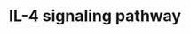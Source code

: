---
annotations:
- id: PW:0000912
  parent: signaling pathway
  type: Pathway Ontology
  value: interleukin-4 signaling pathway
authors:
- A.Pandey
- MaintBot
- Khanspers
- Christine Chichester
- Eweitz
citedin:
- link: 10.1038/mtm.2014.7
  title: Proteomic profiling of salivary gland after nonviral gene transfer mediated
    by conventional plasmids and minicircles (2014)
- link: 10.1016/j.forsciint.2016.06.027
  title: Simultaneous time course analysis of multiple markers based on DNA microarray
    in incised wound in skeletal muscle for wound aging (2016)
- link: PMC3885437
  title: A provisional gene regulatory atlas for mouse heart development (2014)
communities: []
description: ''
last-edited: 2025-09-10
ndex: null
organisms:
- Mus musculus
redirect_from:
- /index.php/Pathway:WP93
- /instance/WP93
- /instance/WP93_r117991
revision: r117991
schema-jsonld:
- '@context': https://schema.org/
  '@id': https://wikipathways.github.io/pathways/WP93.html
  '@type': Dataset
  creator:
    '@type': Organization
    name: WikiPathways
  description: ''
  keywords:
  - Adrbk2
  - Akt1
  - Atf2
  - Bad
  - Bcl2l1
  - Cbl
  - Crebbp
  - Cxcr4
  - Dok2
  - Elk1
  - Ep300
  - Ets1
  - Fes
  - Fyn
  - Grb2
  - Hmga1
  - Il13ra1
  - Il2rg
  - Il4
  - Il4ra
  - Inpp5d
  - Irs1
  - Irs2
  - Jak1
  - Jak2
  - Jak3
  - Lck
  - Mapk1
  - Mapk11
  - Mapk14
  - Mapk3
  - NCF1
  - Nfkb1
  - PIK3R1
  - Pawr
  - Pik3ca
  - Pik3cd
  - Pik3r2
  - Plcg1
  - Prkcd
  - Prkci
  - Prkcn
  - Prkcz
  - Ptk2
  - Ptpn11
  - Ptpn6
  - RPS6KB1
  - Rasa1
  - Rela
  - Sfpi1
  - Shc1
  - Socs1
  - Socs3
  - Socs5
  - Sos1
  - Src
  - Stam
  - Stat1
  - Stat5a
  - Stat6
  - Tyk2
  license: CC0
  name: IL-4 signaling pathway
seo: CreativeWork
title: IL-4 signaling pathway
wpid: WP93
---